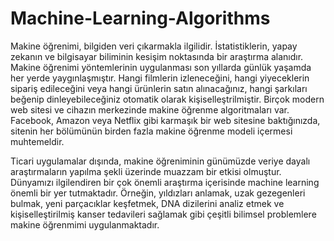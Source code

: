 # Machine-Learning-Algorithms

Makine öğrenimi, bilgiden veri çıkarmakla ilgilidir. İstatistiklerin, yapay zekanın ve bilgisayar biliminin kesişim noktasında bir araştırma alanıdır. Makine öğrenimi yöntemlerinin uygulanması son yıllarda günlük yaşamda her yerde yaygınlaşmıştır. Hangi filmlerin izleneceğini, hangi yiyeceklerin sipariş edileceğini veya hangi ürünlerin satın alınacağınız, hangi şarkıları beğenip dinleyebileceğiniz otomatik olarak kişiselleştrilmiştir. Birçok modern web sitesi ve cihazın merkezinde makine öğrenme algoritmaları var. Facebook, Amazon veya Netflix gibi karmaşık bir web sitesine baktığınızda, sitenin her bölümünün birden fazla makine öğrenme modeli içermesi muhtemeldir.

Ticari uygulamalar dışında, makine öğreniminin günümüzde veriye dayalı araştırmaların yapılma şekli üzerinde muazzam bir etkisi olmuştur. Dünyamızı ilgilendiren bir çok önemli araştırma içerisinde machine learning önemli bir yer tutmaktadır. Örneğin, yıldızları anlamak, uzak gezegenleri bulmak, yeni parçacıklar keşfetmek, DNA dizilerini analiz etmek ve kişiselleştirilmiş kanser tedavileri sağlamak gibi çeşitli bilimsel problemlere makine öğrenmimi uygulanmaktadır.

